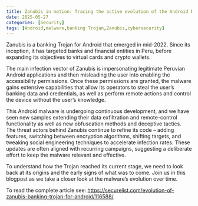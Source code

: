 ```yaml
---
title: Zanubis in motion: Tracing the active evolution of the Android banking malware
date: 2025-05-27
categories: [Security]
tags: [Android,malware,banking Trojan,Zanubis,cybersecurity]
---
```


Zanubis is a banking Trojan for Android that emerged in mid-2022. Since its inception, it has targeted banks and financial entities in Peru, before expanding its objectives to virtual cards and crypto wallets.

The main infection vector of Zanubis is impersonating legitimate Peruvian Android applications and then misleading the user into enabling the accessibility permissions. Once these permissions are granted, the malware gains extensive capabilities that allow its operators to steal the user’s banking data and credentials, as well as perform remote actions and control the device without the user’s knowledge.

This Android malware is undergoing continuous development, and we have seen new samples extending their data exfiltration and remote-control functionality as well as new obfuscation methods and deceptive tactics. The threat actors behind Zanubis continue to refine its code – adding features, switching between encryption algorithms, shifting targets, and tweaking social engineering techniques to accelerate infection rates. These updates are often aligned with recurring campaigns, suggesting a deliberate effort to keep the malware relevant and effective.

To understand how the Trojan reached its current stage, we need to look back at its origins and the early signs of what was to come. Join us in this blogpost as we take a closer look at the malware’s evolution over time.

To read the complete article see:
https://securelist.com/evolution-of-zanubis-banking-trojan-for-android/116588/